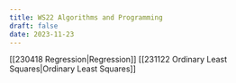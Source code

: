 ```yaml
---
title: WS22 Algorithms and Programming
draft: false
date: 2023-11-23
---
```


[[230418 Regression|Regression]]
[[231122 Ordinary Least Squares|Ordinary Least Squares]]




